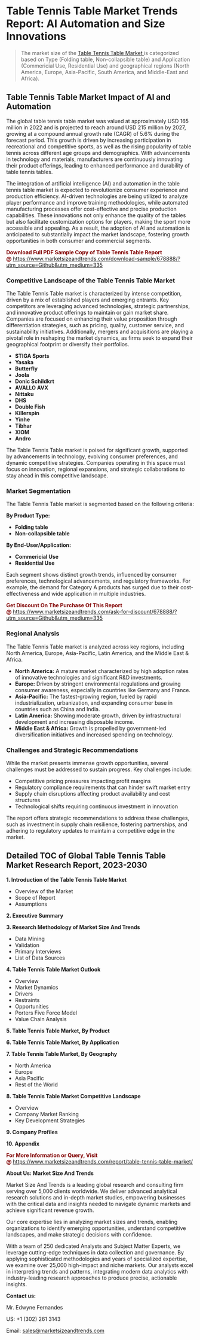 <h1>Table Tennis Table Market Trends Report: AI Automation and Size Innovations</h1><blockquote><p>The market size of the <a href="https://www.marketsizeandtrends.com/download-sample/678888/?utm_source=Github&amp;utm_medium=335" target="_blank">Table Tennis Table Market </a>is categorized based on Type (Folding table, Non-collapsible table) and Application (Commericial Use, Residential Use) and geographical regions (North America, Europe, Asia-Pacific, South America, and Middle-East and Africa).</p></blockquote><p><h2>Table Tennis Table Market Impact of AI and Automation</h2><p>The global table tennis table market was valued at approximately USD 165 million in 2022 and is projected to reach around USD 215 million by 2027, growing at a compound annual growth rate (CAGR) of 5.6% during the forecast period. This growth is driven by increasing participation in recreational and competitive sports, as well as the rising popularity of table tennis across different age groups and demographics. With advancements in technology and materials, manufacturers are continuously innovating their product offerings, leading to enhanced performance and durability of table tennis tables.</p><p>The integration of artificial intelligence (AI) and automation in the table tennis table market is expected to revolutionize consumer experience and production efficiency. AI-driven technologies are being utilized to analyze player performance and improve training methodologies, while automated manufacturing processes offer cost-effective and precise production capabilities. These innovations not only enhance the quality of the tables but also facilitate customization options for players, making the sport more accessible and appealing. As a result, the adoption of AI and automation is anticipated to substantially impact the market landscape, fostering growth opportunities in both consumer and commercial segments.</p></p><p><strong><span style="color: #800000;">Download Full PDF Sample Copy of Table Tennis Table Report @</span>&nbsp;</strong><a href="https://www.marketsizeandtrends.com/download-sample/678888/?utm_source=Github&amp;utm_medium=335">https://www.marketsizeandtrends.com/download-sample/678888/?utm_source=Github&amp;utm_medium=335</a></p><h3>Competitive Landscape of the Table Tennis Table Market</h3><p>The Table Tennis Table market is characterized by intense competition, driven by a mix of established players and emerging entrants. Key competitors are leveraging advanced technologies, strategic partnerships, and innovative product offerings to maintain or gain market share. Companies are focused on enhancing their value proposition through differentiation strategies, such as pricing, quality, customer service, and sustainability initiatives. Additionally, mergers and acquisitions are playing a pivotal role in reshaping the market dynamics, as firms seek to expand their geographical footprint or diversify their portfolios.</p><p><strong><p><ul><li>STIGA Sports </li><li> Yasaka </li><li> Butterfly </li><li> Joola </li><li> Donic Schildkrt </li><li> AVALLO AVX </li><li> Nittaku </li><li> DHS </li><li> Double Fish </li><li> Killerspin </li><li> Yinhe </li><li> Tibhar </li><li> XIOM </li><li> Andro</p></li></ul></p></strong></p><p>The Table Tennis Table market is poised for significant growth, supported by advancements in technology, evolving consumer preferences, and dynamic competitive strategies. Companies operating in this space must focus on innovation, regional expansions, and strategic collaborations to stay ahead in this competitive landscape.</p><h3>Market Segmentation</h3><p>The Table Tennis Table market is segmented based on the following criteria:</p><p><strong>By Product Type:</strong></p><p><strong><p><ul><li>Folding table </li><li> Non-collapsible table</p></li></ul></p></strong></p><p><strong>By End-User/Application:</strong></p><p><strong><p><ul><li>Commericial Use </li><li> Residential Use</p></li></ul></p></strong></p><p>Each segment shows distinct growth trends, influenced by consumer preferences, technological advancements, and regulatory frameworks. For example, the demand for Category A products has surged due to their cost-effectiveness and wide application in multiple industries.</p><p><strong><span style="color: #800000;">Get Discount On The Purchase Of This Report @&nbsp;</span></strong><a href="https://www.marketsizeandtrends.com/ask-for-discount/678888/?utm_source=Github&amp;utm_medium=335">https://www.marketsizeandtrends.com/ask-for-discount/678888/?utm_source=Github&amp;utm_medium=335</a></p><h3>Regional Analysis</h3><p>The Table Tennis Table market is analyzed across key regions, including North America, Europe, Asia-Pacific, Latin America, and the Middle East &amp; Africa.</p><ul><li><strong>North America:</strong> A mature market characterized by high adoption rates of innovative technologies and significant R&amp;D investments.</li><li><strong>Europe:</strong> Driven by stringent environmental regulations and growing consumer awareness, especially in countries like Germany and France.</li><li><strong>Asia-Pacific:</strong> The fastest-growing region, fueled by rapid industrialization, urbanization, and expanding consumer base in countries such as China and India.</li><li><strong>Latin America:</strong> Showing moderate growth, driven by infrastructural development and increasing disposable income.</li><li><strong>Middle East &amp; Africa:</strong> Growth is propelled by government-led diversification initiatives and increased spending on technology.</li></ul><h3>Challenges and Strategic Recommendations</h3><p>While the market presents immense growth opportunities, several challenges must be addressed to sustain progress. Key challenges include:</p><ul><li>Competitive pricing pressures impacting profit margins</li><li>Regulatory compliance requirements that can hinder swift market entry</li><li>Supply chain disruptions affecting product availability and cost structures</li><li>Technological shifts requiring continuous investment in innovation</li></ul><p>The report offers strategic recommendations to address these challenges, such as investment in supply chain resilience, fostering partnerships, and adhering to regulatory updates to maintain a competitive edge in the market.</p><h2>Detailed TOC of Global Table Tennis Table Market Research Report, 2023-2030</h2><p><strong>1. Introduction of the Table Tennis Table Market</strong></p><ul><li>Overview of the Market</li><li>Scope of Report</li><li>Assumptions&nbsp;</li></ul><p><strong>2. Executive Summary</strong></p><p><strong>3. Research Methodology of <strong>Market Size And Trends</strong></strong></p><ul><li>Data Mining</li><li>Validation</li><li>Primary Interviews</li><li>List of Data Sources&nbsp;</li></ul><p><strong>4. Table Tennis Table Market Outlook</strong></p><ul><li>Overview</li><li>Market Dynamics</li><li>Drivers</li><li>Restraints</li><li>Opportunities</li><li>Porters Five Force Model</li><li>Value Chain Analysis&nbsp;</li></ul><p><strong>5. Table Tennis Table Market, By Product</strong></p><p><strong>6. Table Tennis Table Market, By Application</strong></p><p><strong>7. Table Tennis Table Market, By Geography</strong></p><ul><li>North America</li><li>Europe</li><li>Asia Pacific</li><li>Rest of the World&nbsp;</li></ul><p><strong>8. Table Tennis Table Market Competitive Landscape</strong></p><ul><li>Overview</li><li>Company Market Ranking</li><li>Key Development Strategies&nbsp;</li></ul><p><strong>9. Company Profiles</strong></p><p><strong>10. Appendix</strong></p><p><strong><span style="color: #800000;">For More Information or Query, Visit @&nbsp;</span></strong><a href="https://www.marketsizeandtrends.com/report/table-tennis-table-market/">https://www.marketsizeandtrends.com/report/table-tennis-table-market/</a></p><p></p><p><strong>About Us:&nbsp;Market Size And Trends</strong></p><p>Market Size And Trends&nbsp;is a leading global research and consulting firm serving over 5,000 clients worldwide. We deliver advanced analytical research solutions and in-depth market studies, empowering businesses with the critical data and insights needed to navigate dynamic markets and achieve significant revenue growth.</p><p>Our core expertise lies in analyzing market sizes and trends, enabling organizations to identify emerging opportunities, understand competitive landscapes, and make strategic decisions with confidence.</p><p>With a team of 250 dedicated Analysts and Subject Matter Experts, we leverage cutting-edge techniques in data collection and governance. By applying sophisticated methodologies and years of specialized expertise, we examine over 25,000 high-impact and niche markets. Our analysts excel in interpreting trends and patterns, integrating modern data analytics with industry-leading research approaches to produce precise, actionable insights.</p><p><strong>Contact us:</strong></p><p>Mr. Edwyne Fernandes</p><p>US: +1 (302) 261 3143</p><p>Email: <a href="mailto:sales@marketsizeandtrends.com">sales@marketsizeandtrends.com</a>&nbsp;</p>
